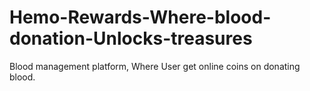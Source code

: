 # Hemo-Rewards-Where-blood-donation-Unlocks-treasures
Blood management platform, Where User get online coins on donating blood.
